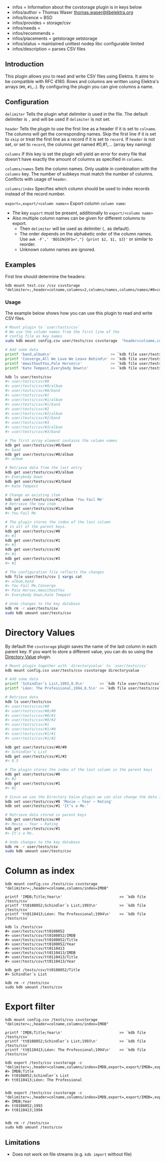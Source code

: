 - infos = Information about the csvstorage plugin is in keys below
- infos/author = Thomas Waser <thomas.waser@libelektra.org>
- infos/licence = BSD
- infos/provides = storage/csv
- infos/needs =
- infos/recommends =
- infos/placements = getstorage setstorage
- infos/status = maintained unittest nodep libc configurable limited
- infos/description = parses CSV files

## Introduction

This plugin allows you to read and write CSV files using Elektra.
It aims to be compatible with RFC 4180.
Rows and columns are written using Elektra's arrays (`#0`, `#1`,..).
By configuring the plugin you can give columns a name.

## Configuration

`delimiter`
Tells the plugin what delimiter is used in the file.
The default delimiter is `,` and will be used if `delimiter` is not set.

`header`
Tells the plugin to use the first line as a header if it is set to `colname`.
The columns will get the corresponding names.
Skip the first line if it is set to `skip` or treat the first line as a record if it is set to `record`.
If `header` is not set, or set to `record`, the columns get named #0,#1,... (array key naming)

`columns`
If this key is set the plugin will yield an error for every file that doesn't have exactly the amount of columns as specified in `columns`.

`columns/names`
Sets the column names. Only usable in combination with the `columns` key. The number of subkeys must match the number of columns.
Conflicts with usage of `header`.

`columns/index`
Specifies which column should be used to index records instead of the record number.

`export=,export/<column name>=`
Export column `column name`:

- The key `export` must be present, additionally to `export/<column name>`
- Also multiple column names can be given for different columns to export.
  - Then `delimiter` will be used as delimiter (`,` as default).
  - The order depends on the alphabetic order of the column names.
    Use `awk -F',' 'BEGIN{OFS=","} {print $2, $1, $3}'` or similar to reorder.
  - Unknown column names are ignored.

## Examples

First line should determine the headers:

    kdb mount test.csv /csv csvstorage "delimiter=;,header=colname,columns=2,columns/names,columns/names/#0=col0Name,columns/names/#1=col1Name"

### Usage

The example below shows how you can use this plugin to read and write CSV files.

```sh
# Mount plugin to `user/tests/csv`
# We use the column names from the first line of the
# config file as key names
sudo kdb mount config.csv user/tests/csv csvstorage  "header=colname,columns/names/#0=col0Name,columns/names/#1=col1Name"

# Add some data
printf 'band,album\n'                           >> `kdb file user/tests/csv`
printf 'Converge,All We Love We Leave Behind\n' >> `kdb file user/tests/csv`
printf 'mewithoutYou,Pale Horses\n'             >> `kdb file user/tests/csv`
printf 'Kate Tempest,Everybody Down\n'          >> `kdb file user/tests/csv`

kdb ls user/tests/csv
#> user/tests/csv/#0
#> user/tests/csv/#0/album
#> user/tests/csv/#0/band
#> user/tests/csv/#1
#> user/tests/csv/#1/album
#> user/tests/csv/#1/band
#> user/tests/csv/#2
#> user/tests/csv/#2/album
#> user/tests/csv/#2/band
#> user/tests/csv/#3
#> user/tests/csv/#3/album
#> user/tests/csv/#3/band

# The first array element contains the column names
kdb get user/tests/csv/#0/band
#> band
kdb get user/tests/csv/#0/album
#> album

# Retrieve data from the last entry
kdb get user/tests/csv/#3/album
#> Everybody Down
kdb get user/tests/csv/#3/band
#> Kate Tempest

# Change an existing item
kdb set user/tests/csv/#1/album 'You Fail Me'
# Retrieve the new item
kdb get user/tests/csv/#1/album
#> You Fail Me

# The plugin stores the index of the last column
# in all of the parent keys.
kdb get user/tests/csv/#0
#> #1
kdb get user/tests/csv/#1
#> #1
kdb get user/tests/csv/#2
#> #1
kdb get user/tests/csv/#3
#> #1

# The configuration file reflects the changes
kdb file user/tests/csv | xargs cat
#> album,band
#> You Fail Me,Converge
#> Pale Horses,mewithoutYou
#> Everybody Down,Kate Tempest

# Undo changes to the key database
kdb rm -r user/tests/csv
sudo kdb umount user/tests/csv
```

# Directory Values

By default the `csvstorage` plugin saves the name of the last column in each parent key. If you want to store a different value, you can do
so using the [Directory Value](../directoryvalue/) plugin.

```sh
# Mount plugin together with `directoryvalue` to `user/tests/csv`
kdb mount config.csv user/tests/csv csvstorage directoryvalue

# Add some data
printf 'Schindler’s List,1993,8.9\n'       >> `kdb file user/tests/csv`
printf 'Léon: The Professional,1994,8.5\n' >> `kdb file user/tests/csv`

# Retrieve data
kdb ls user/tests/csv
#> user/tests/csv/#0
#> user/tests/csv/#0/#0
#> user/tests/csv/#0/#1
#> user/tests/csv/#0/#2
#> user/tests/csv/#1
#> user/tests/csv/#1/#0
#> user/tests/csv/#1/#1
#> user/tests/csv/#1/#2

kdb get user/tests/csv/#0/#0
#> Schindler’s List
kdb get user/tests/csv/#1/#2
#> 8.5

# The plugin stores the index of the last column in the parent keys
kdb get user/tests/csv/#0
#> #2
kdb get user/tests/csv/#1
#> #2

# Since we use the Directory Value plugin we can also change the data in a parent key
kdb set user/tests/csv/#0 'Movie – Year – Rating'
kdb set user/tests/csv/#1 'It’s a Me.'

# Retrieve data stored in parent keys
kdb get user/tests/csv/#0
#> Movie – Year – Rating
kdb get user/tests/csv/#1
#> It’s a Me.

# Undo changes to the key database
kdb rm -r user/tests/csv
sudo kdb umount user/tests/csv
```

# Column as index

```
kdb mount config.csv /tests/csv csvstorage "delimiter=;,header=colname,columns/index=IMDB"

printf 'IMDB;Title;Year\n'                          >> `kdb file /tests/csv`
printf 'tt0108052;Schindler´s List;1993\n'          >> `kdb file /tests/csv`
printf 'tt0110413;Léon: The Professional;1994\n'    >> `kdb file /tests/csv`

kdb ls /tests/csv
#> user/tests/csv/tt0108052
#> user/tests/csv/tt0108052/IMDB
#> user/tests/csv/tt0108052/Title
#> user/tests/csv/tt0108052/Year
#> user/tests/csv/tt0110413
#> user/tests/csv/tt0110413/IMDB
#> user/tests/csv/tt0110413/Title
#> user/tests/csv/tt0110413/Year

kdb get /tests/csv/tt0108052/Title
#> Schindler´s List

kdb rm -r /tests/csv
sudo kdb umount /tests/csv

```

# Export filter

```
kdb mount config.csv /tests/csv csvstorage "delimiter=;,header=colname,columns/index=IMDB"

printf 'IMDB;Title;Year\n'                          >> `kdb file /tests/csv`
printf 'tt0108052;Schindler´s List;1993\n'          >> `kdb file /tests/csv`
printf 'tt0110413;Léon: The Professional;1994\n'    >> `kdb file /tests/csv`

kdb export /tests/csv csvstorage -c "delimiter=;,header=colname,columns/index=IMDB,export=,export/IMDB=,export/Title="
#> IMDB;Title
#> tt0108052;Schindler´s List
#> tt0110413;Léon: The Professional


kdb export /tests/csv csvstorage -c "delimiter=;,header=colname,columns/index=IMDB,export=,export/IMDB=,export/Year="
#> IMDB;Year
#> tt0108052;1993
#> tt0110413;1994


kdb rm -r /tests/csv
sudo kdb umount /tests/csv

```

## Limitations

- Does not work on file streams (e.g. `kdb import` without file)
